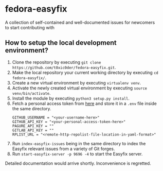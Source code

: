 # fedora-easyfix
A collection of self-contained and well-documented issues for newcomers to start contributing with

## How to setup the local development environment?

1. Clone the repository by executing `git clone https://github.com/t0xic0der/fedora-easyfix.git`.
2. Make the local repository your current working directory by executing `cd fedora-easyfix/`.
3. Create a new virtual environment by executing `virtualenv venv`.
4. Activate the newly created virtual environment by executing `source venv/bin/activate`.
5. Install the module by executing `python3 setup.py install`.
6. Fetch a personal access token from [here](https://github.com/settings/tokens) and store it in a `.env` file inside the same directory. 
   ```
   GITHUB_USERNAME = "<your-username-here>"
   GITHUB_API_KEY = "<your-personal-access-token-here>"
   PAGURE_API_KEY = ""
   GITLAB_API_KEY = ""
   RPLIST_URL = "<remote-http-repolist-file-location-in-yaml-format>"
   ```
7. Run `index-easyfix-issues` being in the same directory to index the Easyfix relevant issues from a variety of Git forges.
8. Run `start-easyfix-server -p 9696 -4` to start the Easyfix server.

Detailed documentation would arrive shortly. Inconvenience is regretted.
